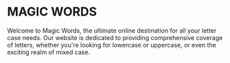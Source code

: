 # MAGIC WORDS

Welcome to Magic Words, the ultimate online destination for all your letter case needs. Our website is dedicated to providing comprehensive coverage of letters, whether you're looking for lowercase or uppercase, or even the exciting realm of mixed case.
